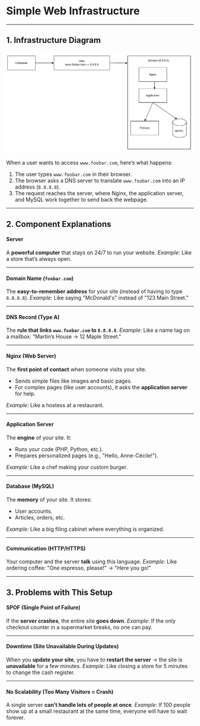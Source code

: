 # Simple Web Infrastructure

---

## **1. Infrastructure Diagram**

<img src="image-20250923150051221.png" alt="image-20250923150051221" style="zoom: 67%;" />

When a user wants to access `www.foobar.com`, here’s what happens:

1. The user types `www.foobar.com` in their browser.
2. The browser asks a DNS server to translate `www.foobar.com` into an IP address (`8.8.8.8`).
3. The request reaches the server, where Nginx, the application server, and MySQL work together to send back the webpage.



---

## **2. Component Explanations**

#### **Server**

A **powerful computer** that stays on 24/7 to run your website. *Example*: Like a store that’s always open.

------

#### **Domain Name (`foobar.com`)**

The **easy-to-remember address** for your site (instead of having to type `8.8.8.8`). *Example*: Like saying "McDonald's" instead of "123 Main Street."

------

#### **DNS Record (Type A)**

The **rule that links `www.foobar.com` to `8.8.8.8`**. *Example*: Like a name tag on a mailbox: "Martin’s House → 12 Maple Street."

------

#### **Nginx (Web Server)**

The **first point of contact** when someone visits your site.

- Sends simple files like images and basic pages.
- For complex pages (like user accounts), it asks the **application server** for help.

*Example*: Like a hostess at a restaurant.

------

#### **Application Server**

The **engine** of your site. It:

- Runs your code (PHP, Python, etc.).
- Prepares personalized pages (e.g., "Hello, Anne-Cécile!").

*Example*: Like a chef making your custom burger.

------

#### **Database (MySQL)**

The **memory** of your site. It stores:

- User accounts.
- Articles, orders, etc.

*Example*: Like a big filing cabinet where everything is organized.

------

#### **Communication (HTTP/HTTPS)**

Your computer and the server **talk** using this language. *Example*: Like ordering coffee: "One espresso, please!" → "Here you go!"

---

## **3. Problems with This Setup**

#### **SPOF (Single Point of Failure)**

If the **server crashes**, the entire site **goes down**. *Example*: If the only checkout counter in a supermarket breaks, no one can pay.

------

#### **Downtime (Site Unavailable During Updates)**

When you **update your site**, you have to **restart the server** → the site is **unavailable** for a few minutes. *Example*: Like closing a store for 5 minutes to change the cash register.

------

#### **No Scalability (Too Many Visitors = Crash)**

A single server **can’t handle lots of people at once**. *Example*: If 100 people show up at a small restaurant at the same time, everyone will have to wait forever.

##

